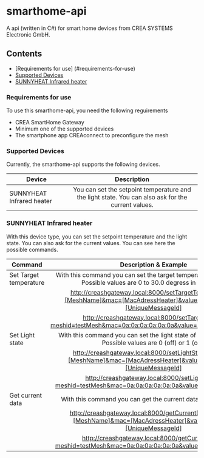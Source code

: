 # smarthome-api
A api (written in C#) for smart home devices from CREA SYSTEMS Electronic GmbH.

## Contents

  - [Requirements for use] (#requirements-for-use)
  - [Supported Devices](#supported-devices)
  - [SUNNYHEAT Infrared heater](#sunnyheat-infrared-heater)

### Requirements for use

To use this smarthome-api, you need the following reguirements
  - CREA SmartHome Gateway
  - Minimum one of the supported devices
  - The smartphone app CREAconnect to preconfigure the mesh
  
### Supported Devices

Currently, the smarthome-api supports the following devices.

| **Device**                |                                           **Description**                                           |
|---------------------------|:---------------------------------------------------------------------------------------------------:|
| SUNNYHEAT Infrared heater | You can set the setpoint temperature and the light state. You can also ask for the current values.    |

### SUNNYHEAT Infrared heater

With this device type, you can set the setpoint temperature and the light state. You can also ask for the current values. You can see here the possible commands.

| **Command**                |                                           **Description & Example**                                                        |
|----------------------------|:--------------------------------------------------------------------------------------------------------------------------:|
| Set Target temperature     | With this command you can set the target temperature of the heater:<br>Possible values are 0 to 30.0 degress in 0.5 steps. |
|                            | http://creashgateway.local:8000/setTargetTemp?meshid=[MeshName]&mac=[MacAdressHeater]&value=[Degree]&ref=[UniqueMessageId] |
|                            | http://creashgateway.local:8000/setTargetTemp?meshid=testMesh&mac=0a:0a:0a:0a:0a:0a&value=20.0&ref=abc12345                |
| Set Light state            | With this command you can set the light state of a connected light: Possible values are 0 (off) or 1 (on).                 |
|                            | http://creashgateway.local:8000/setLightState?meshid=[MeshName]&mac=[MacAdressHeater]&value=[0or1]&ref=[UniqueMessageId]   |
|                            | http://creashgateway.local:8000/setLightState?meshid=testMesh&mac=0a:0a:0a:0a:0a:0a&value=1&ref=abc12345                   |
| Get current data           | With this command you can get the current data from the heater.                                                            |
|                            | http://creashgateway.local:8000/getCurrentData?meshid=[MeshName]&mac=[MacAdressHeater]&value=[1]&ref=[UniqueMessageId]     |
|                            | http://creashgateway.local:8000/getCurrentData?meshid=testMesh&mac=0a:0a:0a:0a:0a:0a&value=1&ref=abc12345                  |
